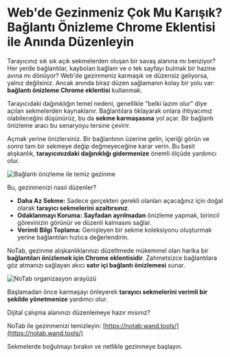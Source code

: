 # Web'de Gezinmeniz Çok Mu Karışık? Bağlantı Önizleme Chrome Eklentisi ile Anında Düzenleyin

Tarayıcınız sık sık açık sekmelerden oluşan bir savaş alanına mı benziyor? Her yerde bağlantılar, kaybolan bağlam ve o tek sayfayı bulmak bir hazine avına mı dönüyor? Web'de gezinmeniz karmaşık ve düzensiz geliyorsa, yalnız değilsiniz. Ancak anında biraz düzen sağlamanın kolay bir yolu var: **bağlantı önizleme Chrome eklentisi** kullanmak.

Tarayıcıdaki dağınıklığın temel nedeni, genellikle "belki lazım olur" diye açılan sekmelerden kaynaklanır. Bağlantılara tıklayarak onlara ihtiyacımız olabileceğini düşünürüz, bu da **sekme karmaşasına** yol açar. Bir bağlantı önizleme aracı bu senaryoyu tersine çevirir.

Açmak yerine önizlersiniz. Bir bağlantının üzerine gelin, içeriği görün ve *sonra* tam bir sekmeye değip değmeyeceğine karar verin. Bu basit alışkanlık, **tarayıcınızdaki dağınıklığı gidermenize** önemli ölçüde yardımcı olur.

![Bağlantı önizleme ile temiz gezinme](images/notab1.png)

Bu, gezinmenizi nasıl düzenler?
*   **Daha Az Sekme:** Sadece gerçekten gerekli olanları açacağınız için doğal olarak **tarayıcı sekmelerini azaltırsınız**.
*   **Odaklanmayı Koruma:** **Sayfadan ayrılmadan** önizleme yapmak, birincil görevinizin görünür ve düzenli kalmasını sağlar.
*   **Verimli Bilgi Toplama:** Genişleyen bir sekme koleksiyonu oluşturmak yerine bağlantıları hızlıca değerlendirin.

NoTab, gezinme alışkanlıklarınızı düzeltmede mükemmel olan harika bir **bağlantıları önizlemek için Chrome eklentisidir**. Zahmetsizce bağlantılara göz atmanızı sağlayan akıcı **satır içi bağlantı önizlemesi** sunar.

![NoTab organizasyon arayüzü](images/notab2.png)

Başlamadan önce karmaşayı önleyerek **tarayıcı sekmelerini verimli bir şekilde yönetmenize** yardımcı olur.

Dijital çalışma alanınızı düzenlemeye hazır mısınız?

NoTab ile gezinmenizi temizleyin: [https://notab.wand.tools/](https://notab.wand.tools/)

Sekmelerde boğulmayı bırakın ve netlikle gezinmeye başlayın.
